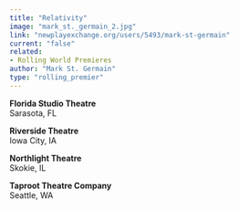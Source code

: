 ```yaml
---
title: "Relativity"
image: "mark_st._germain_2.jpg"
link: "newplayexchange.org/users/5493/mark-st-germain"
current: "false"
related:
- Rolling World Premieres
author: "Mark St. Germain"
type: "rolling_premier"
---
```


**Florida Studio Theatre**\
Sarasota, FL

**Riverside Theatre**\
Iowa City, IA

**Northlight Theatre**\
Skokie, IL

**Taproot Theatre Company**\
Seattle, WA
